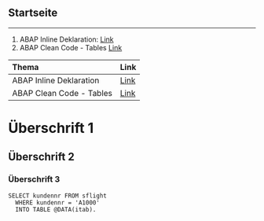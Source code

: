 ## Startseite
---

1. ABAP Inline Deklaration: [Link](Inline_Deklaration.md)
2. ABAP Clean Code - Tables [Link](https://github.com/SAP/styleguides/blob/master/clean-abap/CleanABAP.md#tables)

| Thema       | Link        |
| :----------- | :----------- |
| ABAP Inline Deklaration | [Link](Inline_Deklaration.md) |
| ABAP Clean Code - Tables | [Link](https://github.com/SAP/styleguides/blob/master/clean-abap/CleanABAP.md#tables) |


# Überschrift 1
## Überschrift 2
### Überschrift 3

```abap
SELECT kundennr FROM sflight
  WHERE kundennr = 'A1000'
  INTO TABLE @DATA(itab).
```
